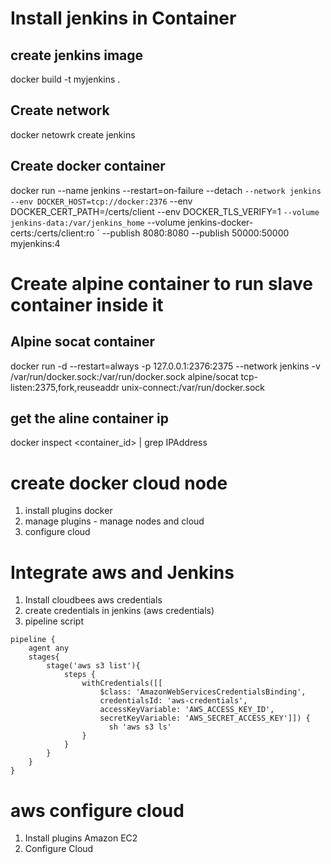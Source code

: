 # Install jenkins in Container
## create jenkins image
docker build -t myjenkins .

## Create network
docker netowrk create jenkins


## Create docker container
docker run --name jenkins --restart=on-failure --detach `
  --network jenkins --env DOCKER_HOST=tcp://docker:2376 `
  --env DOCKER_CERT_PATH=/certs/client --env DOCKER_TLS_VERIFY=1 `
  --volume jenkins-data:/var/jenkins_home `
  --volume jenkins-docker-certs:/certs/client:ro `
  --publish 8080:8080 --publish 50000:50000 myjenkins:4

# Create alpine container to run slave container inside it
## Alpine socat container
docker run -d --restart=always -p 127.0.0.1:2376:2375 --network jenkins -v /var/run/docker.sock:/var/run/docker.sock alpine/socat tcp-listen:2375,fork,reuseaddr unix-connect:/var/run/docker.sock

## get the aline container ip
docker inspect <container_id> | grep IPAddress

# create docker cloud node
1. install plugins docker
2. manage plugins - manage nodes and cloud
3. configure cloud



# Integrate aws and Jenkins
1. Install cloudbees aws credentials
2. create credentials in jenkins (aws credentials)
3. pipeline script
```
pipeline {
    agent any
    stages{
        stage('aws s3 list'){
            steps {
                withCredentials([[
                    $class: 'AmazonWebServicesCredentialsBinding',
                    credentialsId: 'aws-credentials',
                    accessKeyVariable: 'AWS_ACCESS_KEY_ID',
                    secretKeyVariable: 'AWS_SECRET_ACCESS_KEY']]) {
                      sh 'aws s3 ls'
                }
            }
        }
    }
}
```


# aws configure cloud
1. Install plugins Amazon EC2
2. Configure Cloud
